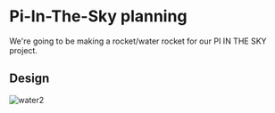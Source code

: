 # Pi-In-The-Sky planning

We're going to be making a rocket/water rocket for our PI IN THE SKY project.
## Design 
![water2](images/water2.jpg)
